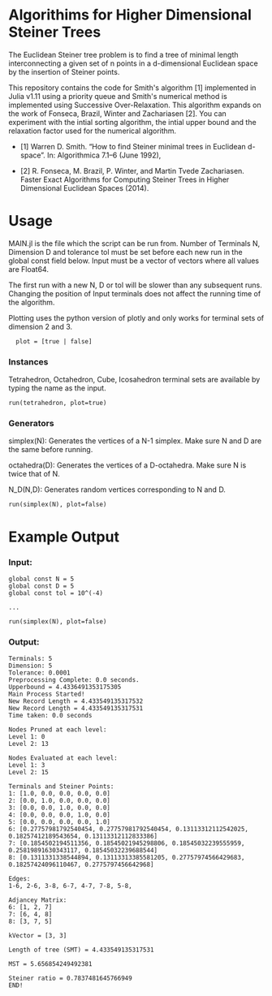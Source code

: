 # Algorithims for Higher Dimensional Steiner Trees

The Euclidean Steiner tree problem is to find a tree of minimal length interconnecting a given set of n points in a d-dimensional Euclidean space by the insertion of Steiner points.

This repository contains the code for Smith's algorithm [1] implemented in Julia v1.11 using a priority queue and Smith's numerical method is implemented using Successive Over-Relaxation. This algorithm expands on the work of Fonseca, Brazil, Winter and Zachariasen [2]. You can experiment with the intial sorting algorithm, the intial upper bound and the relaxation factor used for the numerical algorithm.


* [1] Warren D. Smith. “How to find Steiner minimal trees in Euclidean d-space”. In: Algorithmica 7.1–6 (June 1992), 

* [2] R. Fonseca, M. Brazil, P. Winter, and Martin Tvede Zachariasen. Faster Exact Algorithms for Computing Steiner Trees in Higher Dimensional Euclidean Spaces (2014).


# Usage
MAIN.jl is the file which the script can be run from. Number of Terminals N, Dimension D and tolerance tol must be set before each new run in the global const field below. Input must be a vector of vectors where all values are Float64.

The first run with a new N, D or tol will be slower than any subsequent runs. Changing the position of Input terminals does not affect the running time of the algorithm. 

Plotting uses the python version of plotly and only works for terminal sets of dimension 2 and 3.

      plot = [true | false]



### Instances
Tetrahedron, Octahedron, Cube, Icosahedron terminal sets are available by typing the name as the input.

    run(tetrahedron, plot=true)

### Generators

simplex(N): Generates the vertices of a N-1 simplex. Make sure N and D are the same before running.

octahedra(D): Generates the vertices of a D-octahedra. Make sure N is twice that of N. 

N_D(N,D): Generates random vertices corresponding to N and D.

    run(simplex(N), plot=false)



# Example Output
### Input:

    global const N = 5
    global const D = 5
    global const tol = 10^(-4)

    ...

    run(simplex(N), plot=false)

### Output:

    Terminals: 5
    Dimension: 5
    Tolerance: 0.0001
    Preprocessing Complete: 0.0 seconds.
    Upperbound = 4.4336491353175305
    Main Process Started!
    New Record Length = 4.433549135317532
    New Record Length = 4.433549135317531
    Time taken: 0.0 seconds

    Nodes Pruned at each level:
    Level 1: 0
    Level 2: 13

    Nodes Evaluated at each level:
    Level 1: 3
    Level 2: 15

    Terminals and Steiner Points:
    1: [1.0, 0.0, 0.0, 0.0, 0.0]
    2: [0.0, 1.0, 0.0, 0.0, 0.0]
    3: [0.0, 0.0, 1.0, 0.0, 0.0]
    4: [0.0, 0.0, 0.0, 1.0, 0.0]
    5: [0.0, 0.0, 0.0, 0.0, 1.0]
    6: [0.27757981792540454, 0.27757981792540454, 0.13113312112542025, 0.18257412189543654, 0.13113312112833386]
    7: [0.1854502194511356, 0.18545021945298806, 0.18545032239555959, 0.25819891630343117, 0.18545032239688544]
    8: [0.1311331338544894, 0.13113313385581205, 0.27757974566429683, 0.18257424096110467, 0.2775797456642968]

    Edges:
    1-6, 2-6, 3-8, 6-7, 4-7, 7-8, 5-8,

    Adjancey Matrix:
    6: [1, 2, 7]
    7: [6, 4, 8]
    8: [3, 7, 5]

    kVector = [3, 3]

    Length of tree (SMT) = 4.433549135317531

    MST = 5.656854249492381

    Steiner ratio = 0.7837481645766949
    END!

